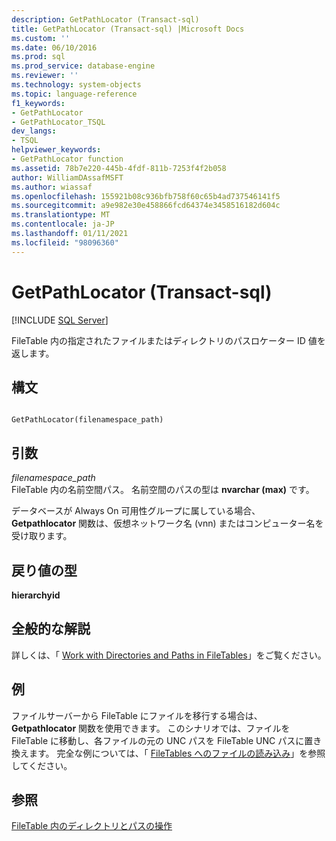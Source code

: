 ```yaml
---
description: GetPathLocator (Transact-sql)
title: GetPathLocator (Transact-sql) |Microsoft Docs
ms.custom: ''
ms.date: 06/10/2016
ms.prod: sql
ms.prod_service: database-engine
ms.reviewer: ''
ms.technology: system-objects
ms.topic: language-reference
f1_keywords:
- GetPathLocator
- GetPathLocator_TSQL
dev_langs:
- TSQL
helpviewer_keywords:
- GetPathLocator function
ms.assetid: 78b7e220-445b-4fdf-811b-7253f4f2b058
author: WilliamDAssafMSFT
ms.author: wiassaf
ms.openlocfilehash: 155921b08c936bfb758f60c65b4ad737546141f5
ms.sourcegitcommit: a9e982e30e458866fcd64374e3458516182d604c
ms.translationtype: MT
ms.contentlocale: ja-JP
ms.lasthandoff: 01/11/2021
ms.locfileid: "98096360"
---
```

# <a name="getpathlocator-transact-sql"></a>GetPathLocator (Transact-sql)
[!INCLUDE [SQL Server](../../includes/applies-to-version/sqlserver.md)]

  FileTable 内の指定されたファイルまたはディレクトリのパスロケーター ID 値を返します。  
  
## <a name="syntax"></a>構文  
  
```  
  
GetPathLocator(filenamespace_path)  
```  
  
## <a name="arguments"></a>引数  
 *filenamespace_path*  
 FileTable 内の名前空間パス。 名前空間のパスの型は **nvarchar (max)** です。  
  
 データベースが Always On 可用性グループに属している場合、 **Getpathlocator** 関数は、仮想ネットワーク名 (vnn) またはコンピューター名を受け取ります。  
  
## <a name="return-type"></a>戻り値の型  
 **hierarchyid**  
  
## <a name="general-remarks"></a>全般的な解説  
 詳しくは、「 [Work with Directories and Paths in FileTables](../../relational-databases/blob/work-with-directories-and-paths-in-filetables.md)」をご覧ください。  
  
## <a name="examples"></a>例  
 ファイルサーバーから FileTable にファイルを移行する場合は、 **Getpathlocator** 関数を使用できます。 このシナリオでは、ファイルを FileTable に移動し、各ファイルの元の UNC パスを FileTable UNC パスに置き換えます。 完全な例については、「 [FileTables へのファイルの読み込み](../../relational-databases/blob/load-files-into-filetables.md)」を参照してください。  
  
## <a name="see-also"></a>参照  
 [FileTable 内のディレクトリとパスの操作](../../relational-databases/blob/work-with-directories-and-paths-in-filetables.md)  
  
  

